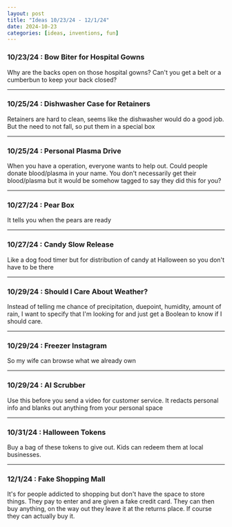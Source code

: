 ```yaml
---
layout: post
title: "Ideas 10/23/24 - 12/1/24"
date: 2024-10-23
categories: [ideas, inventions, fun]
---
```




### 10/23/24 : Bow Biter for Hospital Gowns
Why are the backs open on those hospital gowns? Can't you get a belt or a cumberbun to keep your back closed?

---

### 10/25/24 : Dishwasher Case for Retainers
Retainers are hard to clean, seems like the dishwasher would do a good job. But the need to not fall, so put them in a special box

---

### 10/25/24 : Personal Plasma Drive
When you have a operation, everyone wants to help out.  Could people donate blood/plasma in your name.  You don't necessarily get their blood/plasma but it would be somehow tagged to say they did this for you?

---

### 10/27/24 : Pear Box
It tells you when the pears are ready

---

### 10/27/24 : Candy Slow Release
Like a dog food timer but for distribution of candy at Halloween so you don't have to be there

---

### 10/29/24 : Should I Care About Weather?
Instead of telling me chance of precipitation, duepoint, humidity, amount of rain, I want to specify that I'm looking for and just get a Boolean to know if I should care.

---

### 10/29/24 : Freezer Instagram
So my wife can browse what we already own

---

### 10/29/24 : AI Scrubber
Use this before you send a video for customer service. It redacts personal info and blanks out anything from your personal space

---

### 10/31/24 : Halloween Tokens
Buy a bag of these tokens to give out. Kids can redeem them at local businesses.

---

### 12/1/24 : Fake Shopping Mall
It's for people addicted to shopping but don't have the space to store things. They pay to enter and are given a fake credit card. They can then buy anything, on the way out they leave it at the returns place.  If course they can actually buy it.
